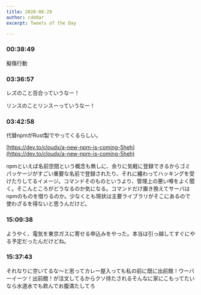 ```yaml
---
title: 2020-08-29
author: cdddar
excerpt: Tweets of the Day

---
```


### 00:38:49

擬傷行動

### 03:36:57

レズのこと百合っていうなー！

リンスのことリンスーっていうなー！

### 03:42:58

代替npmがRust製でやってくるらしい。

[https://dev.to/cloudx/a-new-npm-is-coming-5heh](https://dev.to/cloudx/a-new-npm-is-coming-5heh)

npmといえば名前空間という概念も無しに、余りに気軽に登録できるからゴミパッケージがすごい重要な名前で登録されたり、それに纏わってハッキングを受けたりしてるイメージ。コマンドそのものというより、管理上の悪い噂をよく聞く。そこんところがどうなるのか気になる。コマンドだけ置き換えてサーバはnpmのものを借りるのか。少なくとも現状は主要ライブラリがそこにあるので使わざるを得ないと思うんだけど。

### 15:09:38

ようやく、電気を東京ガスに寄せる申込みをやった。本当は引っ越してすぐにやる予定だったんだけどね。

### 15:37:43

それなりに空いてるな〜と思ってカレー屋入っても私の前に既に出前館！ウーバーイーツ！出前館！が注文してるからクソ待たされるそんなに家にこもってたいなら水道水でも飲んでお腹満たしてろ
